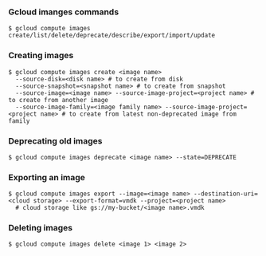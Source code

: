 ### Gcloud imanges commands
```
$ gcloud compute images create/list/delete/deprecate/describe/export/import/update
```
### Creating images
```
$ gcloud compute images create <image name>
  --source-disk=<disk name> # to create from disk
  --source-snapshot=<snapshot name> # to create from snapshot
  --source-image=<image name> --source-image-project=<project name> # to create from another image
  --source-image-family=<image family name> --source-image-project=<project name> # to create from latest non-deprecated image from family
```
### Deprecating old images
```
$ gcloud compute images deprecate <image name> --state=DEPRECATE
```
### Exporting an image
```
$ gcloud compute images export --image=<image name> --destination-uri=<cloud storage> --export-format=vmdk --project=<project name>
  # cloud storage like gs://my-bucket/<image name>.vmdk
```
### Deleting images
```
$ gcloud compute images delete <image 1> <image 2>
```







